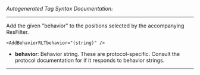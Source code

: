 _Autogenerated Tag Syntax Documentation:_

---
Add the given "behavior" to the positions selected by the accompanying ResFilter.

```
<AddBehaviorRLTbehavior="(string)" />
```

-   **behavior**: Behavior string. These are protocol-specific. Consult the protocol documentation for if it responds to behavior strings.

---
